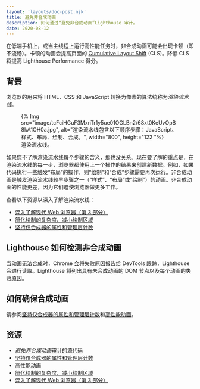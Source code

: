 ```yaml
---
layout: 'layouts/doc-post.njk'
title: 避免非合成动画
description: 如何通过“避免非合成动画”Lighthouse 审计。
date: 2020-08-12
---
```


在低端手机上，或当主线程上运行高性能任务时，非合成动画可能会出现卡顿（即不流畅）。卡顿的动画会提高页面的 [Cumulative Layout Shift](https://web.dev/articles/cls) (CLS)。降低 CLS 将提高 Lighthouse Performance 得分。

## 背景

浏览器的用来将 HTML、CSS 和 JavaScript 转换为像素的算法统称为*渲染流水线*。

<figure>{% Img src="image/tcFciHGuF3MxnTr1y5ue01OGLBn2/68xt0KeUvOpB8kA1OH0a.jpg", alt="渲染流水线包含以下顺序步骤：JavaScript、样式、布局、绘制、合成。", width="800", height="122 "%} <figcaption>渲染流水线。</figcaption></figure>

如果您不了解渲染流水线每个步骤的含义，那也没关系。现在要了解的重点是，在渲染流水线的每一步，浏览器都使用上一个操作的结果来创建新数据。例如，如果代码执行一些触发“布局”的操作，则“绘制”和“合成”步骤需要再次运行。非合成动画是触发渲染流水线较早步骤之一（“样式”、“布局”或“绘制”）的动画。非合成动画的性能更差，因为它们迫使浏览器做更多工作。

查看以下资源以深入了解渲染流水线：

- [深入了解现代 Web 浏览器（第 3 部分）](https://developers.google.com/web/updates/2018/09/inside-browser-part3)
- [简化绘制的复杂度、减小绘制区域](https://developers.google.com/web/fundamentals/performance/rendering/simplify-paint-complexity-and-reduce-paint-areas)
- [坚持仅合成器的属性和管理层计数](https://developers.google.com/web/fundamentals/performance/rendering/stick-to-compositor-only-properties-and-manage-layer-count)

## Lighthouse 如何检测非合成动画

当动画无法合成时，Chrome 会将失败原因报告给 DevTools 跟踪，Lighthouse 会进行读取。Lighthouse 将列出具有未合成动画的 DOM 节点以及每个动画的失败原因。

## 如何确保合成动画

请参阅[坚持仅合成器的属性和管理层计数](https://developers.google.com/web/fundamentals/performance/rendering/stick-to-compositor-only-properties-and-manage-layer-count)和[高性能动画](https://web.dev/articles/animations-guide)。

## 资源

- [*避免非合成动画*审计的源代码](https://github.com/GoogleChrome/lighthouse/blob/master/lighthouse-core/audits/non-composited-animations.js)
- [坚持仅合成器的属性和管理层计数](https://developers.google.com/web/fundamentals/performance/rendering/stick-to-compositor-only-properties-and-manage-layer-count)
- [高性能动画](https://web.dev/articles/animations-guide)
- [简化绘制的复杂度、减小绘制区域](https://developers.google.com/web/fundamentals/performance/rendering/simplify-paint-complexity-and-reduce-paint-areas)
- [深入了解现代 Web 浏览器（第 3 部分）](https://developers.google.com/web/updates/2018/09/inside-browser-part3)
